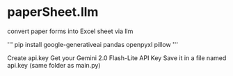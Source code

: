 # paperSheet.llm
convert paper forms into Excel sheet via llm

'''
pip install google-generativeai pandas openpyxl pillow
'''

Create api.key
Get your Gemini 2.0 Flash-Lite API Key
Save it in a file named api.key (same folder as main.py)
